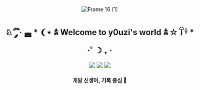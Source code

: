 <div align="center">

![Frame 16 (1)](https://github.com/yujiyeong/yujiyeong/assets/149862753/a72b3105-8412-4a12-9c22-7da45e1c09ba)

## ♘˚ ༘ ໊· ◛ * ❨⋆ 𖠋 **Welcome to y0uzi's world** 𖠋 ✫ 𓋼𓍊 * ·˚ ☽ ₊ ·

<a href="https://velog.io/@y0uwl/">
  <img src="https://img.shields.io/badge/velog-20C997?style=flat-square&logo=velog&logoColor=white"/></a>    

<a href="https://www.linkedin.com/in/y0uwl/">
  <img src="https://img.shields.io/badge/LinkedIn-0A66C2?style=flat-square&logo=LinkedIn&logoColor=white"/></a>

<a href="https://www.instagram.com/y0uzi/">
  <img src="https://img.shields.io/badge/instagram-E4405F?style=flat-square&logo=instagram&logoColor=white"/></a>

#### 개발 신생아, 기록 중심 🌱

</div>
